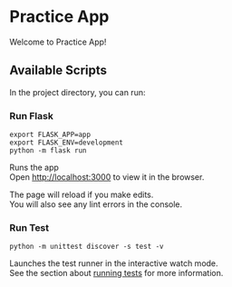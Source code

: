 # Practice App
Welcome to Practice App!

## Available Scripts

In the project directory, you can run:

### Run Flask
`export FLASK_APP=app`<br />
`export FLASK_ENV=development`<br />
`python -m flask run`

Runs the app <br />
Open [http://localhost:3000](http://localhost:3000) to view it in the browser.

The page will reload if you make edits.<br />
You will also see any lint errors in the console.

### Run Test
`python -m unittest discover -s test -v`

Launches the test runner in the interactive watch mode.<br />
See the section about [running tests](www.google.com) for more information.
